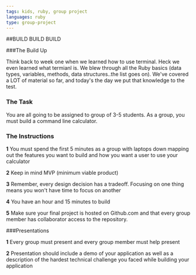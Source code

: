 ```yaml
---
tags: kids, ruby, group project
languages: ruby
type: group-project
---
```

##BUILD BUILD BUILD

###The Build Up

Think back to week one when we learned how to use terminal. Heck we even learned what termianl is. We blew through all the Ruby basics (data types, variables, methods, data structures..the list goes on). We've covered a LOT of material so far, and today's the day we put that knowledge to the test.

### The Task

You are all going to be assigned to group of 3-5 students. As a group, you must build a command line calculator. 

### The Instructions
**1** You must spend the first 5 minutes as a group with laptops down mapping out the features you want to build and how you want a user to use your calculator

**2** Keep in mind MVP (minimum viable product)

**3** Remember, every design decision has a tradeoff. Focusing on one thing means you won't have time to focus on another

**4** You have an hour and 15 minutes to build

**5** Make sure your final project is hosted on Github.com and that every group member has collaborator access to the repository.

###Presentations

**1** Every group must present and every group member must help present

**2** Presentation should include a demo of your application as well as a description of the hardest technical challenge you faced while building your application
